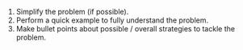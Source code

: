 1. Simplify the problem (if possible).
2. Perform a quick example to fully understand the problem.
3. Make bullet points about possible / overall strategies to tackle the problem.